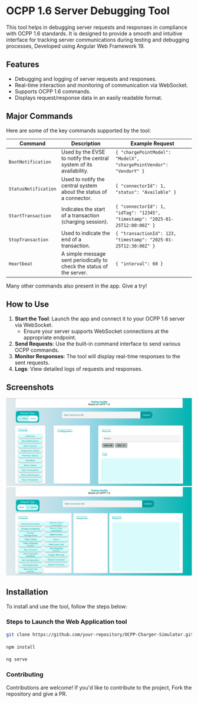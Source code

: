 # OCPP 1.6 Server Debugging Tool

This tool helps in debugging server requests and responses in compliance with OCPP 1.6 standards. It is designed to provide a smooth and intuitive interface for tracking server communications during testing and debugging processes, Developed using Angular Web Framework 19.

## Features

- Debugging and logging of server requests and responses.
- Real-time interaction and monitoring of communication via WebSocket.
- Supports OCPP 1.6 commands.
- Displays request/response data in an easily readable format.

## Major Commands

Here are some of the key commands supported by the tool:

| Command              | Description                                             | Example Request                                                |
|----------------------|---------------------------------------------------------|---------------------------------------------------------------|
| `BootNotification`    | Used by the EVSE to notify the central system of its availability. | `{ "chargePointModel": "ModelX", "chargePointVendor": "VendorY" }` |
| `StatusNotification`  | Used to notify the central system about the status of a connector. | `{ "connectorId": 1, "status": "Available" }`                   |
| `StartTransaction`    | Indicates the start of a transaction (charging session). | `{ "connectorId": 1, "idTag": "12345", "timestamp": "2025-01-25T12:00:00Z" }` |
| `StopTransaction`     | Used to indicate the end of a transaction. | `{ "transactionId": 123, "timestamp": "2025-01-25T12:30:00Z" }` |
| `Heartbeat`           | A simple message sent periodically to check the status of the server. | `{ "interval": 60 }`                                             |

  Many other commands also present in the app. Give a try!

## How to Use

1. **Start the Tool**: Launch the app and connect it to your OCPP 1.6 server via WebSocket.
   - Ensure your server supports WebSocket connections at the appropriate endpoint.
2. **Send Requests**: Use the built-in command interface to send various OCPP commands.
3. **Monitor Responses**: The tool will display real-time responses to the sent requests.
4. **Logs**: View detailed logs of requests and responses.

## Screenshots

![App Screenshot](assets/image3.png)
![App Screenshot](assets/image4.png)

## Installation

To install and use the tool, follow the steps below:

### Steps to Launch the Web Application tool

```bash
git clone https://github.com/your-repository/OCPP-Charger-Simulator.git

npm install

ng serve
```

###  Contributing
Contributions are welcome! If you'd like to contribute to the project, Fork the repository and give a PR.



 



